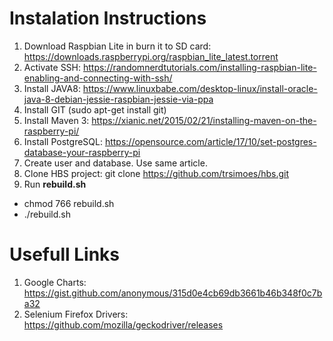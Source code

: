 # Instalation Instructions
1. Download Raspbian Lite in burn it to SD card: https://downloads.raspberrypi.org/raspbian_lite_latest.torrent
2. Activate SSH: https://randomnerdtutorials.com/installing-raspbian-lite-enabling-and-connecting-with-ssh/
3. Install JAVA8: https://www.linuxbabe.com/desktop-linux/install-oracle-java-8-debian-jessie-raspbian-jessie-via-ppa
4. Install GIT (sudo apt-get install git)
5. Install Maven 3: https://xianic.net/2015/02/21/installing-maven-on-the-raspberry-pi/
6. Install PostgreSQL: https://opensource.com/article/17/10/set-postgres-database-your-raspberry-pi
7. Create user and database. Use same article.
8. Clone HBS project: git clone https://github.com/trsimoes/hbs.git
9. Run **rebuild.sh**
* chmod 766 rebuild.sh
* ./rebuild.sh

# Usefull Links
1. Google Charts: https://gist.github.com/anonymous/315d0e4cb69db3661b46b348f0c7ba32
2. Selenium Firefox Drivers: https://github.com/mozilla/geckodriver/releases